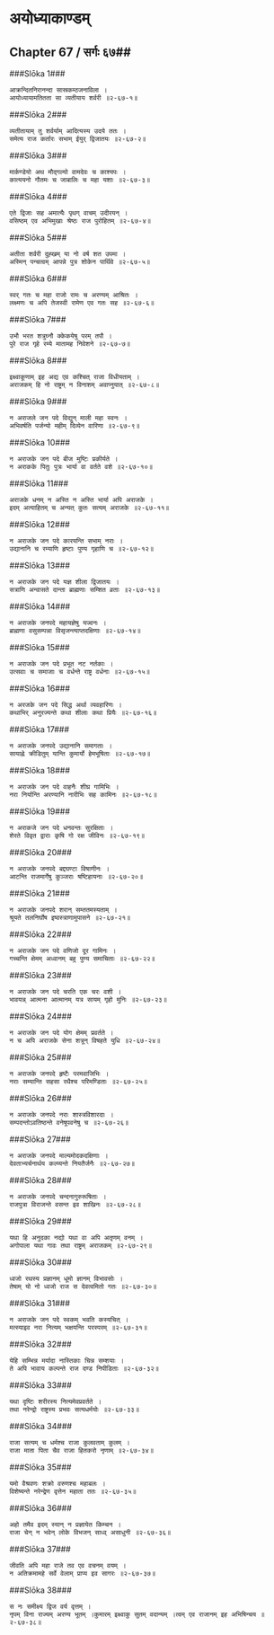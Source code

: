 अयोध्याकाण्डम्
===============================


## Chapter 67  / सर्गः ६७##


###Slōka 1###


    आक्रन्दितनिरानन्दा सास्रकम्ठजनाविला ।
    आयोध्यायामतितता सा व्यतीयाय शर्वरी ॥२-६७-१॥


###Slōka 2###


    व्यतीतायाम् तु शर्वर्याम् आदित्यस्य उदये ततः ।
    समेत्य राज कर्तारः सभाम् ईयुर् द्विजातयः ॥२-६७-२॥


###Slōka 3###


    मार्कण्डेयो अथ मौद्गल्यो वामदेवः च काश्यपः ।
    कात्ययनो गौतमः च जाबालिः च महा यशाः ॥२-६७-३॥


###Slōka 4###


    एते द्विजाः सह अमात्यैः पृथग् वाचम् उदीरयन् ।
    वसिष्ठम् एव अभिमुखाः श्रेष्ठः राज पुरोहितम् ॥२-६७-४॥


###Slōka 5###


    अतीता शर्वरी दुह्खम् या नो वर्ष शत उपमा ।
    अस्मिन् पन्चत्वम् आपन्ने पुत्र शोकेन पार्थिवे ॥२-६७-५॥


###Slōka 6###


    स्वर् गतः च महा राजो रामः च अरण्यम् आश्रितः ।
    लक्ष्मणः च अपि तेजस्वी रामेण एव गतः सह ॥२-६७-६॥


###Slōka 7###


    उभौ भरत शत्रुघ्नौ क्केकयेषु परम् तपौ ।
    पुरे राज गृहे रम्ये मातामह निवेशने ॥२-६७-७॥


###Slōka 8###


    इक्ष्वाकूणाम् इह अद्य एव कश्चित् राजा विधीयताम् ।
    अराजकम् हि नो राष्ट्रम् न विनाशम् अवाप्नुयात् ॥२-६७-८॥


###Slōka 9###


    न अराजले जन पदे विद्युन् माली महा स्वनः ।
    अभिवर्षति पर्जन्यो महीम् दिव्येन वारिणा ॥२-६७-९॥


###Slōka 10###


    न अराजके जन पदे बीज मुष्टिः प्रकीर्यते ।
    न अराकके पितुः पुत्रः भार्या वा वर्तते वशे ॥२-६७-१०॥


###Slōka 11###


    अराजके धनम् न अस्ति न अस्ति भार्या अपि अराजके ।
    इदम् अत्याहितम् च अन्यत् कुतः सत्यम् अराजके ॥२-६७-११॥


###Slōka 12###


    न अराजके जन पदे कारयन्ति सभाम् नराः ।
    उद्यानानि च रम्याणि हृष्टाः पुण्य गृहाणि च ॥२-६७-१२॥


###Slōka 13###


    न अराजके जन पदे यज्ञ शीला द्विजातयः ।
    सत्राणि अन्वासते दान्ता ब्राह्मणाः सम्शित व्रताः ॥२-६७-१३॥


###Slōka 14###


    न अराजके जनपदे महायज्ञेषु यज्वनः ।
    ब्राह्मणा वसुसम्पन्ना विसृजन्त्याप्तदक्षिणाः ॥२-६७-१४॥


###Slōka 15###


    न अराजके जन पदे प्रभूत नट नर्तकाः ।
    उत्सवाः च समाजाः च वर्धन्ते राष्ट्र वर्धनाः ॥२-६७-१५॥


###Slōka 16###


    न अरजके जन पदे सिद्ध अर्था व्यवहारिणः ।
    कथाभिर् अनुरज्यन्ते कथा शीलाः कथा प्रियैः ॥२-६७-१६॥


###Slōka 17###


    न अराजके जनपदे उद्यानानि समागताः ।
    सायाह्ने क्रीडितुम् यान्ति कुमार्यो हेमभूषिताः ॥२-६७-१७॥


###Slōka 18###


    न अराजके जन पदे वाहनैः शीघ्र गामिभिः ।
    नरा निर्यान्ति अरण्यानि नारीभिः सह कामिनः ॥२-६७-१८॥


###Slōka 19###


    न अराकजे जन पदे धनवन्तः सुरक्षिताः ।
    शेरते विवृत द्वाराः कृषि गो रक्ष जीविनः ॥२-६७-१९॥


###Slōka 20###


    न अराजके जनपदे बद्दघण्टा विषाणीनः ।
    आटन्ति राजमार्गेषु कुञ्जराः षष्टिहायनाः ॥२-६७-२०॥


###Slōka 21###


    न अराजके जनपदे शरान् सम्ततमस्यताम् ।
    श्रूयते तलनिर्घोष इष्वस्त्राणामुपासने ॥२-६७-२१॥


###Slōka 22###


    न अराजके जन पदे वणिजो दूर गामिनः ।
    गच्चन्ति क्षेमम् अध्वानम् बहु पुण्य समाचिताः ॥२-६७-२२॥


###Slōka 23###


    न अराजके जन पदे चरति एक चरः वशी ।
    भावयन्न् आत्मना आत्मानम् यत्र सायम् गृहो मुनिः ॥२-६७-२३॥


###Slōka 24###


    न अराजके जन पदे योग क्षेमम् प्रवर्तते ।
    न च अपि अराजके सेना शत्रून् विषहते युधि ॥२-६७-२४॥


###Slōka 25###


    न अराजके जनपदे हृष्टैः परमवाजिभिः ।
    नराः सम्यान्ति सहसा रथैश्च परिमण्डिताः ॥२-६७-२५॥


###Slōka 26###


    न अराजके जनपदे नराः शास्त्रविशारदाः ।
    सम्पदन्तोऽवतिष्ठन्ते वनेषूपवनेषु च ॥२-६७-२६॥


###Slōka 27###


    न अराजके जनपदे माल्यमोदकदक्षिणाः ।
    देवताभ्यर्चनार्थय कल्प्यन्ते नियतैर्जनैः ॥२-६७-२७॥


###Slōka 28###


    न अराजके जनपदे चन्दनागुरुरूषिताः ।
    राजपुत्रा विराजन्ते वसन्त इव शाखिनः ॥२-६७-२८॥


###Slōka 29###


    यथा हि अनुदका नद्यो यथा वा अपि अतृणम् वनम् ।
    अगोपाला यथा गावः तथा राष्ट्रम् अराजकम् ॥२-६७-२९॥


###Slōka 30###


    ध्वजो रथस्य प्रज्ञानम् धूमो ज्ञानम् विभावसोः ।
    तेषाम् यो नो ध्वजो राज स देवत्वमितो गतः ॥२-६७-३०॥


###Slōka 31###


    न अराजके जन पदे स्वकम् भवति कस्यचित् ।
    मत्स्याइव नरा नित्यम् भक्षयन्ति परस्परम् ॥२-६७-३१॥


###Slōka 32###


    येहि सम्भिन्न मर्यादा नास्तिकाः चिन्न सम्शयाः ।
    ते अपि भावाय कल्पन्ते राज दण्ड निपीडिताः ॥२-६७-३२॥


###Slōka 33###


    यथा दृष्टिः शरीरस्य नित्यमेवप्रवर्तते ।
    तथा नरेन्द्रो राष्ट्रस्य प्रभवः सत्यधर्मयोः ॥२-६७-३३॥


###Slōka 34###


    राजा सत्यम् च धर्मश्च राजा कुलवताम् कुलम् ।
    राजा माता पिता चैव राजा हितकरो नृणाम् ॥२-६७-३४॥


###Slōka 35###


    यमो वैश्रवणः शक्रो वरुणश्च महाबलः ।
    विशेष्यन्ते नरेन्द्रेण वृत्तेन महाता ततः ॥२-६७-३५॥


###Slōka 36###


    अहो तमैव इदम् स्यान् न प्रज्ञायेत किम्चन ।
    राजा चेन् न भवेन् लोके विभजन् साध्व् असाधुनी ॥२-६७-३६॥


###Slōka 37###


    जीवति अपि महा राजे तव एव वचनम् वयम् ।
    न अतिक्रमामहे सर्वे वेलाम् प्राप्य इव सागरः ॥२-६७-३७॥


###Slōka 38###


    स नः समीक्ष्य द्विज वर्य वृत्तम् ।
    नृपम् विना राज्यम् अरण्य भूतम् ।कुमारम् इक्ष्वाकु सुतम् वदान्यम् ।त्वम् एव राजानम् इह अभिषिन्चय ॥२-६७-३८॥


